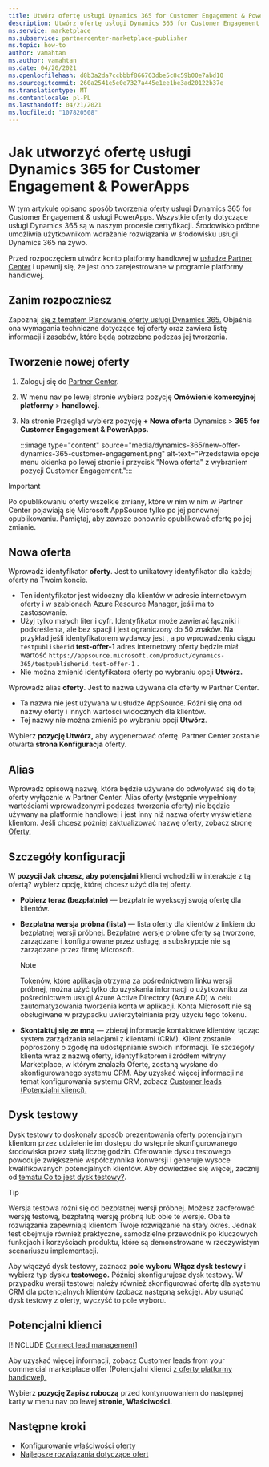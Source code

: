 ```yaml
---
title: Utwórz ofertę usługi Dynamics 365 for Customer Engagement & PowerApps na Microsoft AppSource (Azure Marketplace).
description: Utwórz ofertę usługi Dynamics 365 for Customer Engagement & PowerApps na Microsoft AppSource (Azure Marketplace).
ms.service: marketplace
ms.subservice: partnercenter-marketplace-publisher
ms.topic: how-to
author: vamahtan
ms.author: vamahtan
ms.date: 04/20/2021
ms.openlocfilehash: d8b3a2da7ccbbbf866763dbe5c8c59b00e7abd10
ms.sourcegitcommit: 260a2541e5e0e7327a445e1ee1be3ad20122b37e
ms.translationtype: MT
ms.contentlocale: pl-PL
ms.lasthandoff: 04/21/2021
ms.locfileid: "107820508"
---
```

# <a name="how-to-create-a-dynamics-365-for-customer-engagement--powerapps-offer"></a>Jak utworzyć ofertę usługi Dynamics 365 for Customer Engagement & PowerApps

W tym artykule opisano sposób tworzenia oferty usługi Dynamics 365 for Customer Engagement & usługi PowerApps. Wszystkie oferty dotyczące usługi Dynamics 365 są w naszym procesie certyfikacji. Środowisko próbne umożliwia użytkownikom wdrażanie rozwiązania w środowisku usługi Dynamics 365 na żywo.

Przed rozpoczęciem utwórz konto platformy handlowej w [usłudze Partner Center](partner-center-portal/create-account.md) i upewnij się, że jest ono zarejestrowane w programie platformy handlowej.

## <a name="before-you-begin"></a>Zanim rozpoczniesz

Zapoznaj [się z tematem Planowanie oferty usługi Dynamics 365.](marketplace-dynamics-365.md) Objaśnia ona wymagania techniczne dotyczące tej oferty oraz zawiera listę informacji i zasobów, które będą potrzebne podczas jej tworzenia.

## <a name="create-a-new-offer"></a>Tworzenie nowej oferty

1. Zaloguj się do [Partner Center](https://partner.microsoft.com/dashboard/home).
2. W menu nav po lewej stronie wybierz pozycję **Omówienie komercyjnej platformy**  >  **handlowej.**
3. Na stronie Przegląd wybierz pozycję **+ Nowa oferta** Dynamics  >  **365 for Customer Engagement & PowerApps.**

    :::image type="content" source="media/dynamics-365/new-offer-dynamics-365-customer-engagement.png" alt-text="Przedstawia opcje menu okienka po lewej stronie i przycisk &quot;Nowa oferta&quot; z wybraniem pozycji Customer Engagement.":::

> [!IMPORTANT]
> Po opublikowaniu oferty wszelkie zmiany, które w nim w nim w Partner Center pojawiają się Microsoft AppSource tylko po jej ponownej opublikowaniu. Pamiętaj, aby zawsze ponownie opublikować ofertę po jej zmianie.

## <a name="new-offer"></a>Nowa oferta

Wprowadź identyfikator **oferty**. Jest to unikatowy identyfikator dla każdej oferty na Twoim koncie.

- Ten identyfikator jest widoczny dla klientów w adresie internetowym oferty i w szablonach Azure Resource Manager, jeśli ma to zastosowanie.
- Użyj tylko małych liter i cyfr. Identyfikator może zawierać łączniki i podkreślenia, ale bez spacji i jest ograniczony do 50 znaków. Na przykład jeśli identyfikatorem wydawcy jest , a po wprowadzeniu ciągu `testpublisherid` **test-offer-1** adres internetowy oferty będzie miał wartość `https://appsource.microsoft.com/product/dynamics-365/testpublisherid.test-offer-1` .
- Nie można zmienić identyfikatora oferty po wybraniu opcji **Utwórz.**

Wprowadź alias **oferty**. Jest to nazwa używana dla oferty w Partner Center.

- Ta nazwa nie jest używana w usłudze AppSource. Różni się ona od nazwy oferty i innych wartości widocznych dla klientów.
- Tej nazwy nie można zmienić po wybraniu opcji **Utwórz**.

Wybierz **pozycję Utwórz,** aby wygenerować ofertę. Partner Center zostanie otwarta **strona Konfiguracja** oferty.

## <a name="alias"></a>Alias

Wprowadź opisową nazwę, która będzie używane do odwoływać się do tej oferty wyłącznie w Partner Center. Alias oferty (wstępnie wypełniony wartościami wprowadzonymi podczas tworzenia oferty) nie będzie używany na platformie handlowej i jest inny niż nazwa oferty wyświetlana klientom. Jeśli chcesz później zaktualizować nazwę oferty, zobacz stronę [Oferty.](dynamics-365-customer-engage-offer-listing.md)

## <a name="setup-details"></a>Szczegóły konfiguracji

W **pozycji Jak chcesz, aby potencjalni** klienci wchodzili w interakcje z tą ofertą? wybierz opcję, której chcesz użyć dla tej oferty.

- **Pobierz teraz (bezpłatnie)** — bezpłatnie wyekscyj swoją ofertę dla klientów.
- **Bezpłatna wersja próbna (lista)** — lista oferty dla klientów z linkiem do bezpłatnej wersji próbnej. Bezpłatne wersje próbne oferty są tworzone, zarządzane i konfigurowane przez usługę, a subskrypcje nie są zarządzane przez firmę Microsoft.

    > [!NOTE]
    > Tokenów, które aplikacja otrzyma za pośrednictwem linku wersji próbnej, można użyć tylko do uzyskania informacji o użytkowniku za pośrednictwem usługi Azure Active Directory (Azure AD) w celu zautomatyzowania tworzenia konta w aplikacji. Konta Microsoft nie są obsługiwane w przypadku uwierzytelniania przy użyciu tego tokenu.

- **Skontaktuj się ze mną** — zbieraj informacje kontaktowe klientów, łącząc system zarządzania relacjami z klientami (CRM). Klient zostanie poproszony o zgodę na udostępnianie swoich informacji. Te szczegóły klienta wraz z nazwą oferty, identyfikatorem i źródłem witryny Marketplace, w którym znalazła Ofertę, zostaną wysłane do skonfigurowanego systemu CRM. Aby uzyskać więcej informacji na temat konfigurowania systemu CRM, zobacz [Customer leads (Potencjalni klienci).](#customer-leads)

## <a name="test-drive"></a>Dysk testowy

Dysk testowy to doskonały sposób prezentowania oferty potencjalnym klientom przez udzielenie im dostępu do wstępnie skonfigurowanego środowiska przez stałą liczbę godzin. Oferowanie dysku testowego powoduje zwiększenie współczynnika konwersji i generuje wysoce kwalifikowanych potencjalnych klientów. Aby dowiedzieć się więcej, zacznij od [tematu Co to jest dysk testowy?](what-is-test-drive.md).

> [!TIP]
> Wersja testowa różni się od bezpłatnej wersji próbnej. Możesz zaoferować wersję testową, bezpłatną wersję próbną lub obie te wersje. Oba te rozwiązania zapewniają klientom Twoje rozwiązanie na stały okres. Jednak test obejmuje również praktyczne, samodzielne przewodnik po kluczowych funkcjach i korzyściach produktu, które są demonstrowane w rzeczywistym scenariuszu implementacji.

Aby włączyć dysk testowy, zaznacz **pole wyboru Włącz dysk testowy** i wybierz typ dysku **testowego.** Później skonfigurujesz dysk testowy. W przypadku wersji testowej należy również skonfigurować ofertę dla systemu CRM dla potencjalnych klientów (zobacz następną sekcję). Aby usunąć dysk testowy z oferty, wyczyść to pole wyboru.

## <a name="customer-leads"></a>Potencjalni klienci

[!INCLUDE [Connect lead management](partner-center-portal/includes/connect-lead-management.md)]

Aby uzyskać więcej informacji, zobacz Customer leads from your commercial marketplace offer (Potencjalni klienci [z oferty platformy handlowej).](partner-center-portal/commercial-marketplace-get-customer-leads.md)

Wybierz **pozycję Zapisz roboczą** przed kontynuowaniem do następnej karty w menu nav po lewej **stronie, Właściwości.**

## <a name="next-steps"></a>Następne kroki

- [Konfigurowanie właściwości oferty](dynamics-365-customer-engage-properties.md)
- [Najlepsze rozwiązania dotyczące ofert](gtm-offer-listing-best-practices.md)